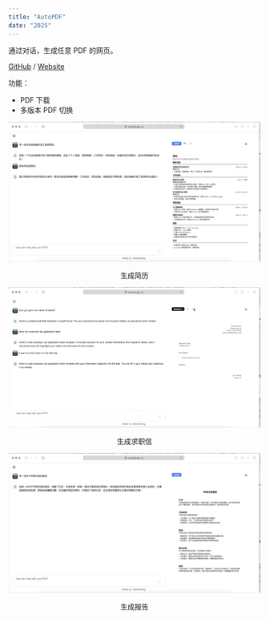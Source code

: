 ```yaml
---
title: "AutoPDF"
date: "2025"
---
```


通过对话，生成任意 PDF 的网页。

[GitHub](https://github.com/hidaviddong/autopdf) / [Website](https://autopdf.app)

功能：

- PDF 下载
- 多版本 PDF 切换

![main](../assets/autopdf/resume.png)

<center>生成简历</center>

![main](../assets/autopdf/coverletter.gif)

<center>生成求职信</center>

![main](../assets/autopdf/report.png)

<center>生成报告</center>
